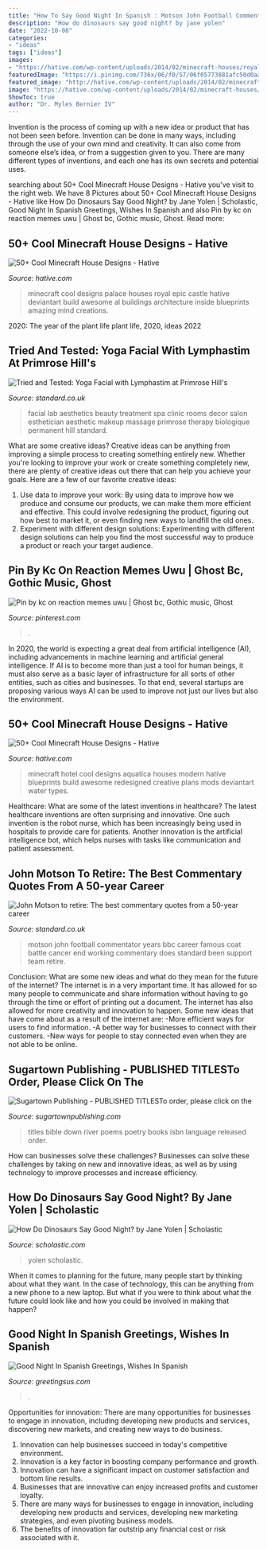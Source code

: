 ```yaml
---
title: "How To Say Good Night In Spanish : Motson John Football Commentator Years Bbc Career Famous Coat Battle Cancer End Working Commentary Does Standard Been Support Team Retire"
description: "How do dinosaurs say good night? by jane yolen"
date: "2022-10-08"
categories:
- "ideas"
tags: ["ideas"]
images:
- "https://hative.com/wp-content/uploads/2014/02/minecraft-houses/royal-palace-design-47.jpg"
featuredImage: "https://i.pinimg.com/736x/06/f0/57/06f05773881afc50d0aa042a82201a8b.jpg"
featured_image: "http://hative.com/wp-content/uploads/2014/02/minecraft-houses/minecraft-aquatica-hotel-43.jpg"
image: "https://hative.com/wp-content/uploads/2014/02/minecraft-houses/royal-palace-design-47.jpg"
ShowToc: true
author: "Dr. Myles Bernier IV"
---
```



Invention is the process of coming up with a new idea or product that has not been seen before. Invention can be done in many ways, including through the use of your own mind and creativity. It can also come from someone else’s idea, or from a suggestion given to you. There are many different types of inventions, and each one has its own secrets and potential uses.

	

		
searching about 50+ Cool Minecraft House Designs - Hative you've visit to the right web. We have 8 Pictures about 50+ Cool Minecraft House Designs - Hative like How Do Dinosaurs Say Good Night? by Jane Yolen | Scholastic, Good Night In Spanish Greetings, Wishes In Spanish and also Pin by kc on reaction memes uwu | Ghost bc, Gothic music, Ghost. Read more:
		
    
## 50+ Cool Minecraft House Designs - Hative

<img loading=lazy src="https://hative.com/wp-content/uploads/2014/02/minecraft-houses/royal-palace-design-47.jpg" onerror="this.onerror=null;this.src='https://tse3.mm.bing.net/th?id=OIP.8xDPCRQxM0OeFiXSbRwCpgHaFm&amp;pid=15.1';" alt="50+ Cool Minecraft House Designs - Hative">

_Source: hative.com_

>minecraft cool designs palace houses royal epic castle hative deviantart build awesome al buildings architecture inside blueprints amazing mind creations. 

	

2020: The year of the plant life
plant life, 2020, ideas 2022

    
## Tried And Tested: Yoga Facial With Lymphastim At Primrose Hill&#039;s

<img loading=lazy src="https://www.standard.co.uk/s3fs-public/thumbnails/image/2015/12/11/15/aestheticslab.jpg" onerror="this.onerror=null;this.src='https://tse2.mm.bing.net/th?id=OIP.QvBMZLASjFH4HxFo9Tfx0AHaE8&amp;pid=15.1';" alt="Tried and Tested: Yoga Facial with Lymphastim at Primrose Hill&#039;s">

_Source: standard.co.uk_

>facial lab aesthetics beauty treatment spa clinic rooms decor salon esthetician aesthetic makeup massage primrose therapy biologique permanent hill standard. 

	

What are some creative ideas?
Creative ideas can be anything from improving a simple process to creating something entirely new. Whether you're looking to improve your work or create something completely new, there are plenty of creative ideas out there that can help you achieve your goals. Here are a few of our favorite creative ideas: 
1. Use data to improve your work: By using data to improve how we produce and consume our products, we can make them more efficient and effective. This could involve redesigning the product, figuring out how best to market it, or even finding new ways to landfill the old ones. 
2. Experiment with different design solutions: Experimenting with different design solutions can help you find the most successful way to produce a product or reach your target audience.

    
## Pin By Kc On Reaction Memes Uwu | Ghost Bc, Gothic Music, Ghost

<img loading=lazy src="https://i.pinimg.com/736x/06/f0/57/06f05773881afc50d0aa042a82201a8b.jpg" onerror="this.onerror=null;this.src='https://tse2.mm.bing.net/th?id=OIP.xiZ5rbvo5nUBbEXc55vNqgHaHg&amp;pid=15.1';" alt="Pin by kc on reaction memes uwu | Ghost bc, Gothic music, Ghost">

_Source: pinterest.com_

>. 

	

In 2020, the world is expecting a great deal from artificial intelligence (AI), including advancements in machine learning and artificial general intelligence. If AI is to become more than just a tool for human beings, it must also serve as a basic layer of infrastructure for all sorts of other entities, such as cities and businesses. To that end, several startups are proposing various ways AI can be used to improve not just our lives but also the environment.

    
## 50+ Cool Minecraft House Designs - Hative

<img loading=lazy src="http://hative.com/wp-content/uploads/2014/02/minecraft-houses/minecraft-aquatica-hotel-43.jpg" onerror="this.onerror=null;this.src='https://tse2.mm.bing.net/th?id=OIP.MfY2se3GDoY0RYCeSse6PwHaEL&amp;pid=15.1';" alt="50+ Cool Minecraft House Designs - Hative">

_Source: hative.com_

>minecraft hotel cool designs aquatica houses modern hative blueprints build awesome redesigned creative plans mods deviantart water types. 

	

Healthcare: What are some of the latest inventions in healthcare?
The latest healthcare inventions are often surprising and innovative. One such invention is the robot nurse, which has been increasingly being used in hospitals to provide care for patients. Another innovation is the artificial intelligence bot, which helps nurses with tasks like communication and patient assessment.

    
## John Motson To Retire: The Best Commentary Quotes From A 50-year Career

<img loading=lazy src="https://static.standard.co.uk/s3fs-public/thumbnails/image/2017/09/05/17/strictlyembargomotson060917.jpg" onerror="this.onerror=null;this.src='https://tse3.mm.bing.net/th?id=OIP.2tgSGaqSDUx61sscwbQTigHaE7&amp;pid=15.1';" alt="John Motson to retire: The best commentary quotes from a 50-year career">

_Source: standard.co.uk_

>motson john football commentator years bbc career famous coat battle cancer end working commentary does standard been support team retire. 

	

Conclusion: What are some new ideas and what do they mean for the future of the internet?
The internet is in a very important time. It has allowed for so many people to communicate and share information without having to go through the time or effort of printing out a document. The internet has also allowed for more creativity and innovation to happen. Some new ideas that have come about as a result of the internet are: 
-More efficient ways for users to find information.
-A better way for businesses to connect with their customers. 
-New ways for people to stay connected even when they are not able to be online.

    
## Sugartown Publishing - PUBLISHED TITLESTo Order, Please Click On The

<img loading=lazy src="http://www.sugartownpublishing.com/yahoo_site_admin/assets/images/Same_River_Twice_large.14784824_std.jpg" onerror="this.onerror=null;this.src='https://tse3.mm.bing.net/th?id=OIP.uAzDvsvMPpZlVyzVVM76QwHaLI&amp;pid=15.1';" alt="Sugartown Publishing - PUBLISHED TITLESTo order, please click on the">

_Source: sugartownpublishing.com_

>titles bible down river poems poetry books isbn language released order. 

	

How can businesses solve these challenges?
Businesses can solve these challenges by taking on new and innovative ideas, as well as by using technology to improve processes and increase efficiency.

    
## How Do Dinosaurs Say Good Night? By Jane Yolen | Scholastic

<img loading=lazy src="https://embed.cdn.pais.scholastic.com/v1/channels/tso/products/identifiers/isbn/9780545659321/primary/renditions/700?useMissingImage=true" onerror="this.onerror=null;this.src='https://tse3.mm.bing.net/th?id=OIP.nOqB9xy1pDxElKkw_Mu0KQHaJ4&amp;pid=15.1';" alt="How Do Dinosaurs Say Good Night? by Jane Yolen | Scholastic">

_Source: scholastic.com_

>yolen scholastic. 

	

When it comes to planning for the future, many people start by thinking about what they want. In the case of technology, this can be anything from a new phone to a new laptop. But what if you were to think about what the future could look like and how you could be involved in making that happen?

    
## Good Night In Spanish Greetings, Wishes In Spanish

<img loading=lazy src="https://greetingsus.com/wp-content/uploads/2020/05/Good-Night-In-Spanish-17-1.jpg" onerror="this.onerror=null;this.src='https://tse2.mm.bing.net/th?id=OIP.TxpeyQDfQnjZKSebBr3MFAHaEF&amp;pid=15.1';" alt="Good Night In Spanish Greetings, Wishes In Spanish">

_Source: greetingsus.com_

>. 

	

Opportunities for innovation: There are many opportunities for businesses to engage in innovation, including developing new products and services, discovering new markets, and creating new ways to do business.
1. Innovation can help businesses succeed in today's competitive environment.
2. Innovation is a key factor in boosting company performance and growth.
3. Innovation can have a significant impact on customer satisfaction and bottom line results.
4. Businesses that are innovative can enjoy increased profits and customer loyalty.
5. There are many ways for businesses to engage in innovation, including developing new products and services, developing new marketing strategies, and even pivoting business models.
6. The benefits of innovation far outstrip any financial cost or risk associated with it.

